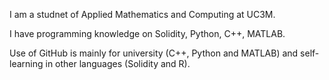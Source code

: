 I am a studnet of Applied Mathematics and Computing at UC3M. 

I have programming knowledge on Solidity, Python, C++, MATLAB.

Use of GitHub is mainly for university (C++, Python and MATLAB) and self-learning in other languages (Solidity and R).

